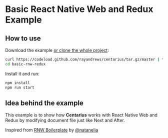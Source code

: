# Basic React Native Web and Redux Example

## How to use

Download the example [or clone the whole project](https://github.com/rayandrews/centarius.git):

```bash
curl https://codeload.github.com/rayandrews/centarius/tar.gz/master | tar -xz --strip=2 centarius-master/examples/basic-rnw-redux
cd basic-rnw-redux
```

Install it and run:

```bash
npm install
npm run start
```

## Idea behind the example

This example is to show how __Centarius__ works with React Native Web and Redux by modifying document file just like Next and After.

Inspired from [RNW Boilerplate](https://github.com/natanelia/razzle-afterjs-redux-rnw-example) by [@natanelia](https://github.com/natanelia)